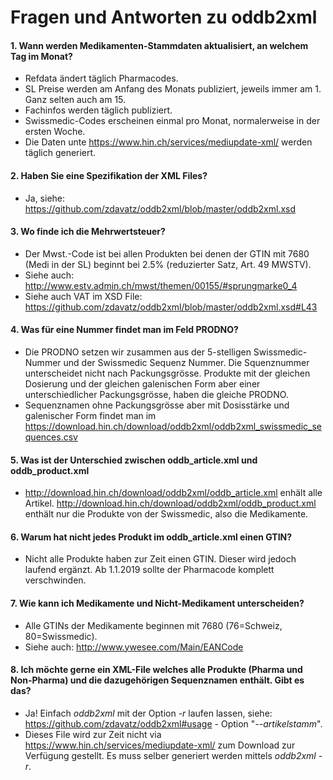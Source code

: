 # Fragen und Antworten zu oddb2xml

#### 1. Wann werden Medikamenten-Stammdaten aktualisiert, an welchem Tag im Monat?
* Refdata ändert täglich Pharmacodes.
* SL Preise werden am Anfang des Monats publiziert, jeweils immer am 1. Ganz selten auch am 15.
* Fachinfos werden täglich publiziert.
* Swissmedic-Codes erscheinen einmal pro Monat, normalerweise in der ersten Woche.
* Die Daten unte https://www.hin.ch/services/mediupdate-xml/ werden täglich generiert.

#### 2. Haben Sie eine Spezifikation der XML Files? 
* Ja, siehe: https://github.com/zdavatz/oddb2xml/blob/master/oddb2xml.xsd

#### 3. Wo finde ich die Mehrwertsteuer?
* Der Mwst.-Code ist bei allen Produkten bei denen der GTIN mit 7680 (Medi in der SL) beginnt bei 2.5% (reduzierter Satz, Art. 49 MWSTV). 
* Siehe auch: http://www.estv.admin.ch/mwst/themen/00155/#sprungmarke0_4
* Siehe auch VAT im XSD File: https://github.com/zdavatz/oddb2xml/blob/master/oddb2xml.xsd#L43

#### 4. Was für eine Nummer findet man im Feld PRODNO?
* Die PRODNO setzen wir zusammen aus der 5-stelligen Swissmedic-Nummer und der Swissmedic Sequenz Nummer. Die Squenznummer unterscheidet nicht nach Packungsgrösse. Produkte mit der gleichen Dosierung und der gleichen galenischen Form aber einer unterschiedlicher Packungsgrösse, haben die gleiche PRODNO.
* Sequenznamen ohne Packungsgrösse aber mit Dosisstärke und galenischer Form findet man im https://download.hin.ch/download/oddb2xml/oddb2xml_swissmedic_sequences.csv

#### 5. Was ist der Unterschied zwischen oddb_article.xml und oddb_product.xml
* http://download.hin.ch/download/oddb2xml/oddb_article.xml enhält alle Artikel. http://download.hin.ch/download/oddb2xml/oddb_product.xml enthält nur die Produkte von der Swissmedic, also die Medikamente.

#### 6. Warum hat nicht jedes Produkt im oddb_article.xml einen GTIN?
* Nicht alle Produkte haben zur Zeit einen GTIN. Dieser wird jedoch laufend ergänzt. Ab 1.1.2019 sollte der Pharmacode komplett verschwinden.

#### 7. Wie kann ich Medikamente und Nicht-Medikament unterscheiden?
* Alle GTINs der Medikamente beginnen mit 7680 (76=Schweiz, 80=Swissmedic).
* Siehe auch: http://www.ywesee.com/Main/EANCode

#### 8. Ich möchte gerne ein XML-File welches alle Produkte (Pharma und Non-Pharma) und die dazugehörigen Sequenznamen enthält. Gibt es das?
* Ja! Einfach _oddb2xml_ mit der Option _-r_ laufen lassen, siehe: https://github.com/zdavatz/oddb2xml#usage - Option "_--artikelstamm_".
* Dieses File wird zur Zeit nicht via https://www.hin.ch/services/mediupdate-xml/ zum Download zur Verfügung gestellt. Es muss selber generiert werden mittels _oddb2xml -r_.
